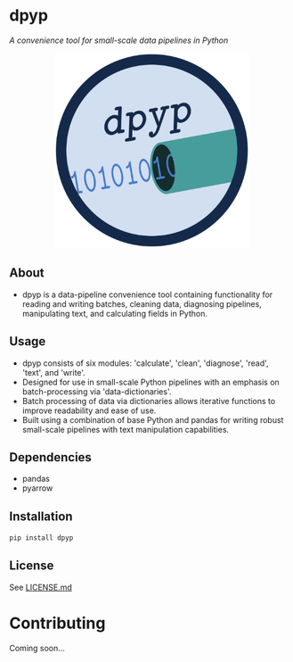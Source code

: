 # **dpyp**
*A convenience tool for small-scale data pipelines in Python*

<p align = "center">
  <img src = "logo/dpyp_logo.png" alt = "image" width = "350" height = "350">
</p>

## About
- dpyp is a data-pipeline convenience tool containing functionality for reading and writing batches, cleaning data, diagnosing pipelines, manipulating text, and calculating fields in Python.

## Usage
- dpyp consists of six modules: 'calculate', 'clean', 'diagnose', 'read', 'text', and 'write'.
- Designed for use in small-scale Python pipelines with an emphasis on batch-processing via 'data-dictionaries'.
- Batch processing of data via dictionaries allows iterative functions to improve readability and ease of use.
- Built using a combination of base Python and pandas for writing robust small-scale pipelines with text manipulation capabilities.

## Dependencies
- pandas
- pyarrow

## Installation
```bash
pip install dpyp
```

## License
See [LICENSE.md](LICENSE.md)

# Contributing
Coming soon...